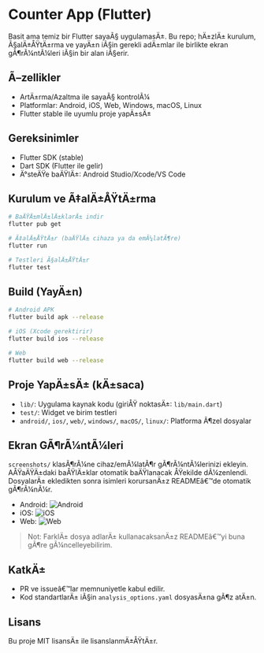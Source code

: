 ﻿# Counter App (Flutter)

Basit ama temiz bir Flutter sayaÃ§ uygulamasÄ±. Bu repo; hÄ±zlÄ± kurulum, Ã§alÄ±ÅŸtÄ±rma ve yayÄ±n iÃ§in gerekli adÄ±mlar ile birlikte ekran gÃ¶rÃ¼ntÃ¼leri iÃ§in bir alan iÃ§erir.

## Ã–zellikler
- ArtÄ±rma/Azaltma ile sayaÃ§ kontrolÃ¼
- Platformlar: Android, iOS, Web, Windows, macOS, Linux
- Flutter stable ile uyumlu proje yapÄ±sÄ±

## Gereksinimler
- Flutter SDK (stable)
- Dart SDK (Flutter ile gelir)
- Ä°steÄŸe baÄŸlÄ±: Android Studio/Xcode/VS Code

## Kurulum ve Ã‡alÄ±ÅŸtÄ±rma
```bash
# BaÄŸÄ±mlÄ±lÄ±klarÄ± indir
flutter pub get

# Ã‡alÄ±ÅŸtÄ±r (baÄŸlÄ± cihaza ya da emÃ¼latÃ¶re)
flutter run

# Testleri Ã§alÄ±ÅŸtÄ±r
flutter test
```

## Build (YayÄ±n)
```bash
# Android APK
flutter build apk --release

# iOS (Xcode gerektirir)
flutter build ios --release

# Web
flutter build web --release
```

## Proje YapÄ±sÄ± (kÄ±saca)
- `lib/`: Uygulama kaynak kodu (giriÅŸ noktasÄ±: `lib/main.dart`)
- `test/`: Widget ve birim testleri
- `android/`, `ios/`, `web/`, `windows/`, `macOS/`, `linux/`: Platforma Ã¶zel dosyalar

## Ekran GÃ¶rÃ¼ntÃ¼leri
`screenshots/` klasÃ¶rÃ¼ne cihaz/emÃ¼latÃ¶r gÃ¶rÃ¼ntÃ¼lerinizi ekleyin. AÅŸaÄŸÄ±daki baÅŸlÄ±klar otomatik baÄŸlanacak ÅŸekilde dÃ¼zenlendi. DosyalarÄ± ekledikten sonra isimleri korursanÄ±z READMEâ€™de otomatik gÃ¶rÃ¼nÃ¼r.

- Android: ![Android](screenshots/android.png)
- iOS: ![iOS](screenshots/ios.png)
- Web: ![Web](screenshots/web.png)

> Not: FarklÄ± dosya adlarÄ± kullanacaksanÄ±z READMEâ€™yi buna gÃ¶re gÃ¼ncelleyebilirim.

## KatkÄ±
- PR ve issueâ€™lar memnuniyetle kabul edilir.
- Kod standartlarÄ± iÃ§in `analysis_options.yaml` dosyasÄ±na gÃ¶z atÄ±n.

## Lisans
Bu proje MIT lisansÄ± ile lisanslanmÄ±ÅŸtÄ±r.